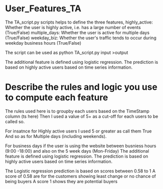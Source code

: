 # User_Features_TA
The TA_script.py scripts helps to define the three features,
   highly_active: Whether the user is highly active, i.e. has a large number of events (True/False)
   multiple_days: Whether the user is active for multiple days (True/False)
   weekday_biz: Whether the user's traffic tends to occur during weekday business hours (True/False)

The script can be used as python TA_script.py input >output

The additional feature is defined using logistic regression. The prediction is based on highly active users based on time series information.

# Describe the rules and logic you use to compute each feature

The rules used here is to groupby each users based on the TimeStamp column (ts here)
Then I used a value of 5+ as a cut-off for each users to be called so.

For insatnce for Highly active users I used 5 or greater as call them True
And so as for Multiple days (including weekends).

For business days if the user is using the website between busniess hours (9:00 -18:00) and also on the 5 week days (Mon-Friday)
The additional feature is defined using logistic regression. The prediction is based on highly active users based on time series information.

The Logistic regression prediction is based on scores between 0.58 to 1
A score of 0.58 are for the customers showing least change or no chance of being buyers 
A score 1 shows they are potential buyers

